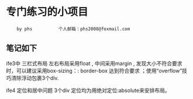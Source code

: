 # 专门练习的小项目
        by phs          个人邮箱：phs2008@foxmail.com
## 笔记如下
ife3中  三栏式布局
左右布局采用float , 中间采用margin ,  发现大小不符合要求时，可以建议采用box-sizing：: border-box 达到符合要求 ；使用“overflow”技巧清除浮动包裹3个div.

ife4 定位和居中问题
3个div 定位均为用绝对定位:absolute来安排布局。
